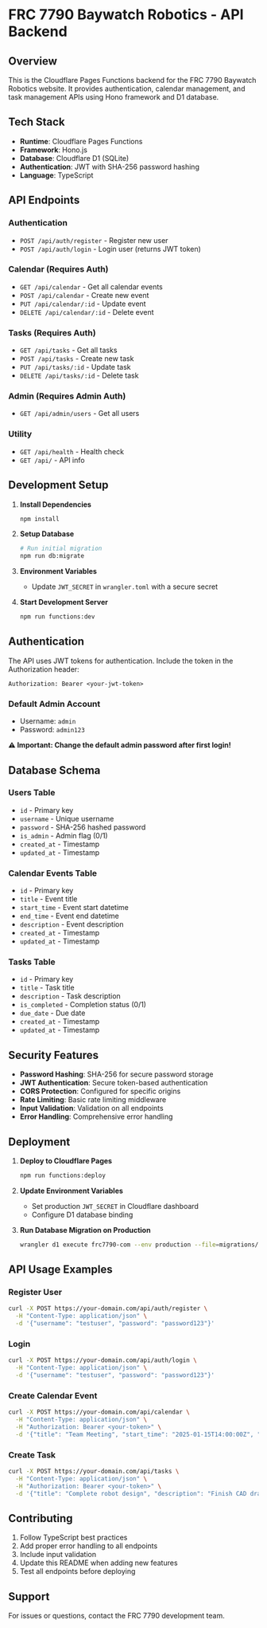 # FRC 7790 Baywatch Robotics - API Backend

## Overview

This is the Cloudflare Pages Functions backend for the FRC 7790 Baywatch Robotics website. It provides authentication, calendar management, and task management APIs using Hono framework and D1 database.

## Tech Stack

- **Runtime**: Cloudflare Pages Functions
- **Framework**: Hono.js
- **Database**: Cloudflare D1 (SQLite)
- **Authentication**: JWT with SHA-256 password hashing
- **Language**: TypeScript

## API Endpoints

### Authentication
- `POST /api/auth/register` - Register new user
- `POST /api/auth/login` - Login user (returns JWT token)

### Calendar (Requires Auth)
- `GET /api/calendar` - Get all calendar events
- `POST /api/calendar` - Create new event
- `PUT /api/calendar/:id` - Update event
- `DELETE /api/calendar/:id` - Delete event

### Tasks (Requires Auth)
- `GET /api/tasks` - Get all tasks
- `POST /api/tasks` - Create new task
- `PUT /api/tasks/:id` - Update task
- `DELETE /api/tasks/:id` - Delete task

### Admin (Requires Admin Auth)
- `GET /api/admin/users` - Get all users

### Utility
- `GET /api/health` - Health check
- `GET /api/` - API info

## Development Setup

1. **Install Dependencies**
   ```bash
   npm install
   ```

2. **Setup Database**
   ```bash
   # Run initial migration
   npm run db:migrate
   ```

3. **Environment Variables**
   - Update `JWT_SECRET` in `wrangler.toml` with a secure secret

4. **Start Development Server**
   ```bash
   npm run functions:dev
   ```

## Authentication

The API uses JWT tokens for authentication. Include the token in the Authorization header:

```
Authorization: Bearer <your-jwt-token>
```

### Default Admin Account
- Username: `admin`
- Password: `admin123`

**⚠️ Important: Change the default admin password after first login!**

## Database Schema

### Users Table
- `id` - Primary key
- `username` - Unique username
- `password` - SHA-256 hashed password
- `is_admin` - Admin flag (0/1)
- `created_at` - Timestamp
- `updated_at` - Timestamp

### Calendar Events Table
- `id` - Primary key
- `title` - Event title
- `start_time` - Event start datetime
- `end_time` - Event end datetime
- `description` - Event description
- `created_at` - Timestamp
- `updated_at` - Timestamp

### Tasks Table
- `id` - Primary key
- `title` - Task title
- `description` - Task description
- `is_completed` - Completion status (0/1)
- `due_date` - Due date
- `created_at` - Timestamp
- `updated_at` - Timestamp

## Security Features

- **Password Hashing**: SHA-256 for secure password storage
- **JWT Authentication**: Secure token-based authentication
- **CORS Protection**: Configured for specific origins
- **Rate Limiting**: Basic rate limiting middleware
- **Input Validation**: Validation on all endpoints
- **Error Handling**: Comprehensive error handling

## Deployment

1. **Deploy to Cloudflare Pages**
   ```bash
   npm run functions:deploy
   ```

2. **Update Environment Variables**
   - Set production `JWT_SECRET` in Cloudflare dashboard
   - Configure D1 database binding

3. **Run Database Migration on Production**
   ```bash
   wrangler d1 execute frc7790-com --env production --file=migrations/001_initial_schema.sql
   ```

## API Usage Examples

### Register User
```bash
curl -X POST https://your-domain.com/api/auth/register \
  -H "Content-Type: application/json" \
  -d '{"username": "testuser", "password": "password123"}'
```

### Login
```bash
curl -X POST https://your-domain.com/api/auth/login \
  -H "Content-Type: application/json" \
  -d '{"username": "testuser", "password": "password123"}'
```

### Create Calendar Event
```bash
curl -X POST https://your-domain.com/api/calendar \
  -H "Content-Type: application/json" \
  -H "Authorization: Bearer <your-token>" \
  -d '{"title": "Team Meeting", "start_time": "2025-01-15T14:00:00Z", "end_time": "2025-01-15T15:00:00Z"}'
```

### Create Task
```bash
curl -X POST https://your-domain.com/api/tasks \
  -H "Content-Type: application/json" \
  -H "Authorization: Bearer <your-token>" \
  -d '{"title": "Complete robot design", "description": "Finish CAD drawings", "due_date": "2025-01-20T23:59:59Z"}'
```

## Contributing

1. Follow TypeScript best practices
2. Add proper error handling to all endpoints
3. Include input validation
4. Update this README when adding new features
5. Test all endpoints before deploying

## Support

For issues or questions, contact the FRC 7790 development team.
